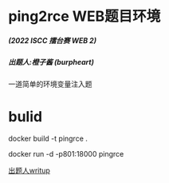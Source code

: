 # ping2rce  WEB题目环境 
##### (2022 ISCC 擂台赛 WEB 2)
##### 出题人:橙子酱 (burpheart)
一道简单的环境变量注入题 
# bulid
docker build -t pingrce . 

docker run -d -p801:18000 pingrce


[出题人writup](https://rce.moe/2022/05/25/ping2rce-writeup-goahead-environment-variable-inject-bash-hijack/)

